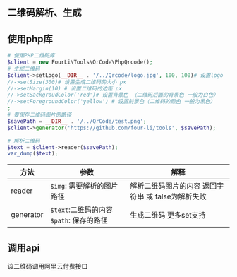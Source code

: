 二维码解析、生成
---


## 使用php库

```php
# 使用PHP二维码库
$client = new FourLi\Tools\QrCode\PhpQrcode();
# 生成二维码
$client->setLogo(__DIR__ . '/../Qrcode/logo.jpg', 100, 100)# 设置logo
//->setSize(300)# 设置生成二维码的大小 px
//->setMargin(10) # 设置二维码的边距 px
//->setBackgroudColor('red')# 设置背景色 （二维码后面的背景色 一般为白色）
//->setForegroundColor('yellow') # 设置前景色（二维码的颜色 一般为黑色）
;
# 要保存二维码图片的路径
$savePath = __DIR__ . '/../QrCode/test.png';
$client->generator('https://github.com/four-li/tools', $savePath);

# 解析二维码
$text = $client->reader($savePath);
var_dump($text);
```

方法 | 参数 |  解释 
-|-|-
reader | `$img`: 需要解析的图片路径 | 解析二维码图片的内容 返回字符串 或 false为解析失败 |
generator | `$text`:二维码的内容 `$path`: 保存的路径 | 生成二维码 更多set支持 |


## 调用api 

该二维码调用阿里云付费接口

```php

```

